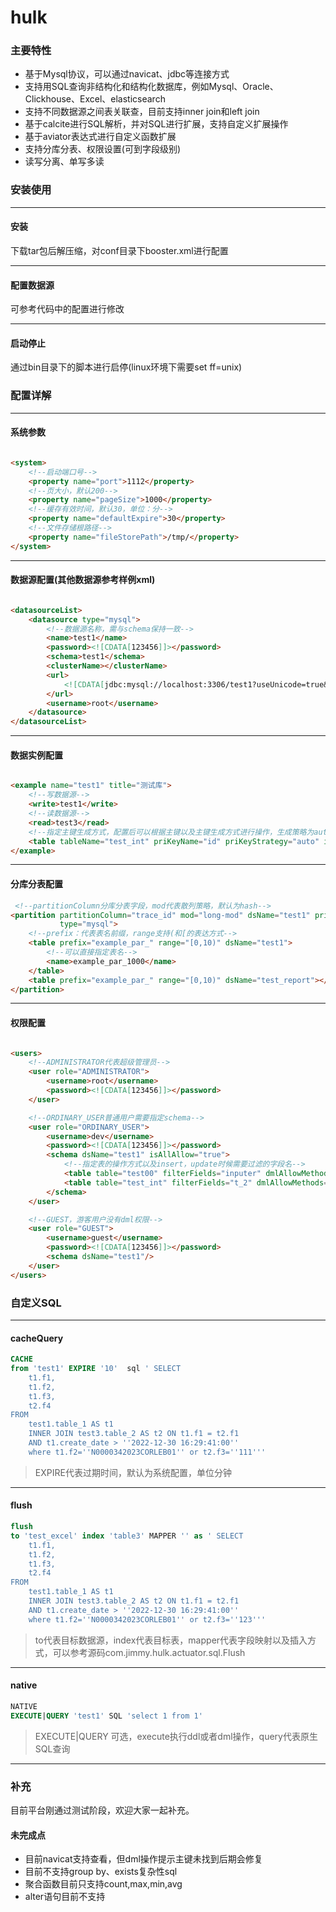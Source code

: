 # hulk

### 主要特性

- 基于Mysql协议，可以通过navicat、jdbc等连接方式
- 支持用SQL查询非结构化和结构化数据库，例如Mysql、Oracle、Clickhouse、Excel、elasticsearch
- 支持不同数据源之间表关联查，目前支持inner join和left join
- 基于calcite进行SQL解析，并对SQL进行扩展，支持自定义扩展操作
- 基于aviator表达式进行自定义函数扩展
- 支持分库分表、权限设置(可到字段级别)
- 读写分离、单写多读

### 安装使用

----

#### 安装

下载tar包后解压缩，对conf目录下booster.xml进行配置

----

#### 配置数据源

可参考代码中的配置进行修改

----

#### 启动停止

通过bin目录下的脚本进行启停(linux环境下需要set ff=unix)

### 配置详解

----

#### 系统参数

```html

<system>
    <!--启动端口号-->
    <property name="port">1112</property>
    <!--页大小，默认200-->
    <property name="pageSize">1000</property>
    <!--缓存有效时间，默认30，单位：分-->
    <property name="defaultExpire">30</property>
    <!--文件存储根路径-->
    <property name="fileStorePath">/tmp/</property>
</system>
```

----

#### 数据源配置(其他数据源参考样例xml)

```html

<datasourceList>
    <datasource type="mysql">
        <!--数据源名称，需与schema保持一致-->
        <name>test1</name>
        <password><![CDATA[123456]]></password>
        <schema>test1</schema>
        <clusterName></clusterName>
        <url>
            <![CDATA[jdbc:mysql://localhost:3306/test1?useUnicode=true&characterEncoding=utf8&zeroDateTimeBehavior=convertToNull&useSSL=true&serverTimezone=GMT%2B8]]>
        </url>
        <username>root</username>
    </datasource>
</datasourceList>
```

----

#### 数据实例配置

```html

<example name="test1" title="测试库">
    <!--写数据源-->
    <write>test1</write>
    <!--读数据源-->
    <read>test3</read>
    <!--指定主键生成方式，配置后可以根据主键以及主键生成方式进行操作，生成策略为auto支持预处理insert后返回(仅对于mysql)，其他生成策略:snowflake、uid-->
    <table tableName="test_int" priKeyName="id" priKeyStrategy="auto" isNeedReturnKey="true"></table>
</example>
```

----

#### 分库分表配置

```html
 <!--partitionColumn分库分表字段，mod代表散列策略，默认为hash-->
<partition partitionColumn="trace_id" mod="long-mod" dsName="test1" priKeyColumn="id" table="example_par"
           type="mysql">
    <!--prefix：代表表名前缀，range支持(和[的表达方式-->
    <table prefix="example_par_" range="[0,10)" dsName="test1">
        <!--可以直接指定表名-->
        <name>example_par_1000</name>
    </table>
    <table prefix="example_par_" range="[0,10)" dsName="test_report"></table>
</partition>
```

----

#### 权限配置

```html

<users>
    <!--ADMINISTRATOR代表超级管理员-->
    <user role="ADMINISTRATOR">
        <username>root</username>
        <password><![CDATA[123456]]></password>
    </user>

    <!--ORDINARY_USER普通用户需要指定schema-->
    <user role="ORDINARY_USER">
        <username>dev</username>
        <password><![CDATA[123456]]></password>
        <schema dsName="test1" isAllAllow="true">
            <!--指定表的操作方式以及insert，update时候需要过滤的字段名-->
            <table table="test00" filterFields="inputer" dmlAllowMethods="INSERT"></table>
            <table table="test_int" filterFields="t_2" dmlAllowMethods="INSERT,UPDATE,DELETE"></table>
        </schema>
    </user>

    <!--GUEST，游客用户没有dml权限-->
    <user role="GUEST">
        <username>guest</username>
        <password><![CDATA[123456]]></password>
        <schema dsName="test1"/>
    </user>
</users>
```

### 自定义SQL

----

#### cacheQuery

```sql
CACHE
from 'test1' EXPIRE '10'  sql ' SELECT
	t1.f1,
	t1.f2,
	t1.f3,
	t2.f4 
FROM
	test1.table_1 AS t1
	INNER JOIN test3.table_2 AS t2 ON t1.f1 = t2.f1 
	AND t1.create_date > ''2022-12-30 16:29:41:00''
	where t1.f2=''N0000342023CORLEB01'' or t2.f3=''111'''    
```

> EXPIRE代表过期时间，默认为系统配置，单位分钟

----

#### flush

```sql
flush
to 'test_excel' index 'table3' MAPPER '' as ' SELECT
	t1.f1,
	t1.f2,
	t1.f3,
	t2.f4 
FROM
	test1.table_1 AS t1
	INNER JOIN test3.table_2 AS t2 ON t1.f1 = t2.f1 
	AND t1.create_date > ''2022-12-30 16:29:41:00''
	where t1.f2=''N0000342023CORLEB01'' or t2.f3=''123'''
```

> to代表目标数据源，index代表目标表，mapper代表字段映射以及插入方式，可以参考源码com.jimmy.hulk.actuator.sql.Flush

----

#### native

```sql
NATIVE
EXECUTE|QUERY 'test1' SQL 'select 1 from 1'      
```

> EXECUTE|QUERY 可选，execute执行ddl或者dml操作，query代表原生SQL查询
----

### 补充

目前平台刚通过测试阶段，欢迎大家一起补充。

#### 未完成点

- 目前navicat支持查看，但dml操作提示主键未找到后期会修复
- 目前不支持group by、exists复杂性sql
- 聚合函数目前只支持count,max,min,avg
- alter语句目前不支持